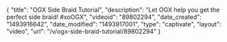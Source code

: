 {
    "title": "OGX Side Braid Tutorial",
    "description": "Let OGX help you get the perfect side braid! #xoOGX",
    "videoid": "89802294",
    "date_created": "1493916642",
    "date_modified": "1493917001",
    "type": "captivate",
    "layout": "video",
    "url": "\/v\/ogx-side-braid-tutorial\/89802294"
}